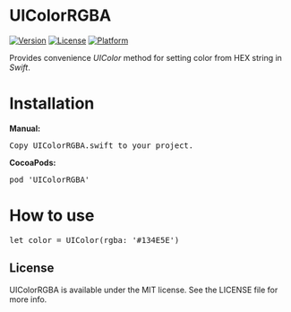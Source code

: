# UIColorRGBA

[![Version](https://img.shields.io/cocoapods/v/UIColorRGBA.svg?style=flat)](http://cocoadocs.org/docsets/UIColorRGBA)
[![License](https://img.shields.io/cocoapods/l/UIColorRGBA.svg?style=flat)](http://cocoadocs.org/docsets/UIColorRGBA)
[![Platform](https://img.shields.io/cocoapods/p/UIColorRGBA.svg?style=flat)](http://cocoadocs.org/docsets/UIColorRGBA)

Provides convenience <i>UIColor</i> method for setting color from HEX string in <i>Swift</i>.

# Installation

<b>Manual:</b>
<pre>
Copy UIColorRGBA.swift to your project.
</pre>

<b>CocoaPods:</b>
<pre>
pod 'UIColorRGBA'
</pre>

# How to use

<pre>
let color = UIColor(rgba: '#134E5E')
</pre>

## License

UIColorRGBA is available under the MIT license. See the LICENSE file for more info.
